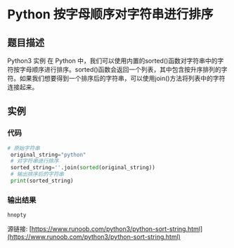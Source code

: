 # Python 按字母顺序对字符串进行排序

## 题目描述
Python3 实例
在 Python 中，我们可以使用内置的sorted()函数对字符串中的字符按字母顺序进行排序。sorted()函数会返回一个列表，其中包含按升序排列的字符。如果我们想要得到一个排序后的字符串，可以使用join()方法将列表中的字符连接起来。

## 实例
### 代码
```python
# 原始字符串
 original_string="python"
 # 对字符串进行排序
 sorted_string=''.join(sorted(original_string))
 # 输出排序后的字符串
 print(sorted_string)
```
### 输出结果
```
hnopty
```
源链接: [https://www.runoob.com/python3/python-sort-string.html](https://www.runoob.com/python3/python-sort-string.html)